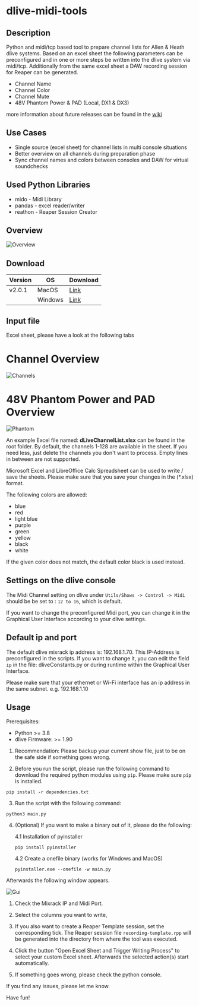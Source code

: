 # dlive-midi-tools
## Description
Python and midi/tcp based tool to prepare channel lists for Allen &amp; Heath dlive systems. Based on an excel sheet the following parameters can be preconfigured and in one or more steps be written into the dlive system via midi/tcp. Additionally from the same excel sheet a DAW recording session for Reaper can be generated. 
- Channel Name
- Channel Color
- Channel Mute
- 48V Phantom Power & PAD (Local, DX1 & DX3)

more information about future releases can be found in the [wiki](https://github.com/togrupe/dlive-midi-tools/wiki)

## Use Cases
* Single source (excel sheet) for channel lists in multi console situations
* Better overview on all channels during preparation phase
* Sync channel names and colors between consoles and DAW for virtual soundchecks

## Used Python Libraries
* mido - Midi Library
* pandas - excel reader/writer
* reathon - Reaper Session Creator

## Overview
![Overview](overview.drawio.png)

## Download
| Version | OS      | Download                                                                                               |
|---------|---------|--------------------------------------------------------------------------------------------------------|
| v2.0.1  | MacOS   | [Link](http://wp1054826.server-he.de/downloads/dlive-midi-tools/v2_0_1/macos/dmt-v2_0_1-macos.zip)     |
|         | Windows | [Link](http://wp1054826.server-he.de/downloads/dlive-midi-tools/v2_0_1/windows/dmt-v2_0_1-windows.zip) |

## Input file
Excel sheet, please have a look at the following tabs

# Channel Overview
![Channels](doc/excel_channels.png)
# 48V Phantom Power and PAD Overview
![Phantom](doc/excel_phantom.png)


An example Excel file named: **dLiveChannelList.xlsx** can be found in the root folder. 
By default, the channels 1-128 are available in the sheet. If you need less, 
just delete the channels you don't want to process. Empty lines in between are not supported.

Microsoft Excel and LibreOffice Calc Spreadsheet can be used to write / save the sheets.
Please make sure that you save your changes in the (*.xlsx) format. 

The following colors are allowed:
* blue
* red 
* light blue 
* purple 
* green 
* yellow 
* black
* white

If the given color does not match, the default color black is used instead.

## Settings on the dlive console
The Midi Channel setting on dlive under `Utils/Shows -> Control -> Midi` should be be set to : `12 to 16`, which is default.

If you want to change the preconfigured Midi port, you can change it in the Graphical User Interface according to your dlive settings. 

## Default ip and port
The default dlive mixrack ip address is: 192.168.1.70. This IP-Address is preconfigured in the scripts. If you want to 
change it, you can edit the field `ip` in the file: dliveConstants.py or during runtime within the Graphical User Interface.  

Please make sure that your ethernet or Wi-Fi interface has an ip address in the same subnet. e.g. 192.168.1.10
 

## Usage
Prerequisites: 
* Python >= 3.8
* dlive Firmware: >= 1.90

1. Recommendation: Please backup your current show file, just to be on the safe side if something goes wrong.

2. Before you run the script, please run the following command to download the required python modules using `pip`. Please make sure `pip` is installed.

`pip install -r dependencies.txt`

3. Run the script with the following command: 

`python3 main.py`

4. (Optional) If you want to make a binary out of it, please do the following: 

    4.1 Installation of pyinstaller

    `pip install pyinstaller`

    4.2 Create a onefile binary (works for Windows and MacOS)

    `pyinstaller.exe --onefile -w main.py`


Afterwards the following window appears. 

![Gui](doc/gui.png)


1. Check the Mixrack IP and Midi Port.

2. Select the columns you want to write, 

3. If you also want to create a Reaper Template session, set the corresponding tick. The Reaper session file `recording-template.rpp` will be generated into the directory from where the tool was executed. 

4. Click the button "Open Excel Sheet and Trigger Writing Process" to select your custom Excel sheet. Afterwards the selected action(s) start automatically.

5. If something goes wrong, please check the python console.

If you find any issues, please let me know.

Have fun!